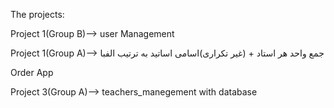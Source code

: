The projects: 

Project 1(Group B)--> user Management

Project 1(Group A)--> جمع واحد هر استاد + (غیر تکراری)اسامی اساتید به ترتیب الفبا

Order App

Project 3(Group A)--> teachers_manegement with database
